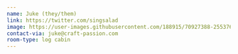 ```yaml
---
name: Juke (they/them)
link: https://twitter.com/singsalad
image: https://user-images.githubusercontent.com/188915/70927388-25537680-202f-11ea-8f40-f072c052a2a5.jpg
contact-via: juke@craft-passion.com
room-type: log cabin
---
```

